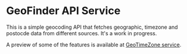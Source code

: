 # GeoFinder API Service

This is a simple geocoding API that fetches geographic, timezone and postocde data from different sources. It's a work in progress.

A preview of some of the features is available at [GeoTimeZone service](https://geotimezone.multifaceted.info/). 